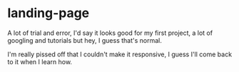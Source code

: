# landing-page
A lot of trial and error, I'd say it looks good for my first project, a lot of googling and tutorials but hey, I guess that's normal.

I'm really pissed off that I couldn't make it responsive, I guess I'll come back to it when I learn how.
